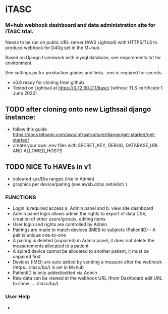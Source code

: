 # iTASC 
### M+hub webhook dashboard and data administration site for iTASC trial.

Needs to be run on public URL server (AWS Lightsail) with HTTPS/TLS to produce webhook for D40g set in the M+hub.

Based on Django framework with mysql database, see requirements.txt for environment.

See settings.py for production guides and links. .env is required for secrets.

- v0.8 ready for cloning from github
- Tested on Lightsail at https://3.72.60.211/itasc/ (without TLS certificate 1 June 2022) 


## TODO after cloning onto new Ligthsail django instance:
- follow this guide https://docs.bitnami.com/aws/infrastructure/django/get-started/get-started/
- create your own .env files with SECRET_KEY, DEBUG, DATABASE_URL AND ALLOWED_HOSTS 
## TODO NICE To HAVEs in v1
- coloured sys/Dia ranges (like in Admin)
- graphics per device/pairing (see awsb.ddns.net/eliot/ )

### FUNCTIONS
- Login is required access a. Admin panel and b. view site dashboard
- Admin panel login allows admin the rights to export of data CSV, creation of other users/groups, editing items
- User login and rights are controlled by Admin 
- Pairings are made to match devices (IMEI) to subjects (PatientID) - A pair is unique one-to-one
- A pairing is deleted (unpaired) in Admin panel, it does not delete the measurements allocated to a patient
- A apired device cannot be allocated to another patient, it must be unpaired first
- Devices (IMEI) are auto added by sending a measure after the webhook (https.../itasc/bp/) is set in M+hub
- PatientID is only added/edited via Admin
- Raw data can be viewed at the webhook URL (from Dashboard edit URL to show ...../itasc/bp/)  

### User Help
- 
